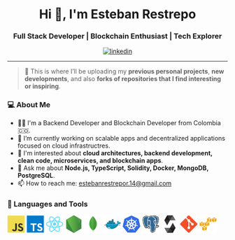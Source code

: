<h1 align="center">Hi 👋, I'm Esteban Restrepo</h1>
<h3 align="center">Full Stack Developer | Blockchain Enthusiast | Tech Explorer</h3>

<p align="center">
  <a href="https://www.linkedin.com/in/esteban-restrepo-restrepo-b18354174" target="_blank"> 
    <img src="https://img.shields.io/badge/LinkedIn-blue?logo=linkedin&style=for-the-badge" alt="linkedin" />
  </a>
</p>

---

> 📁 This is where I’ll be uploading my **previous personal projects**, **new developments**, and also **forks of repositories that I find interesting or inspiring**.


### 💻 About Me
- 👨‍💻 I'm a Backend Developer and Blockchain Developer from Colombia 🇨🇴.
- 🔭 I’m currently working on scalable apps and decentralized applications focused on cloud infrastructres.
- 🧠 I'm interested about  **cloud architectures, backend development, clean code, microservices, and blockchain apps**.
- 💬 Ask me about **Node.js, TypeScript, Solidity, Docker, MongoDB, PostgreSQL**.
- 📫 How to reach me: estebanrestrepor.14@gmail.com


### 🧰 Languages and Tools
<p>
  <img src="https://raw.githubusercontent.com/devicons/devicon/master/icons/javascript/javascript-original.svg" alt="JavaScript" width="40"/>
  <img src="https://raw.githubusercontent.com/devicons/devicon/master/icons/typescript/typescript-original.svg" alt="TypeScript" width="40"/>
  <img src="https://raw.githubusercontent.com/devicons/devicon/master/icons/react/react-original.svg" alt="React" width="40"/>
  <img src="https://raw.githubusercontent.com/devicons/devicon/master/icons/nodejs/nodejs-original.svg" alt="NodeJS" width="40"/>
  <img src="https://raw.githubusercontent.com/devicons/devicon/master/icons/mongodb/mongodb-original.svg" alt="MongoDB" width="40"/>
  <img src="https://raw.githubusercontent.com/devicons/devicon/master/icons/docker/docker-original.svg" alt="Docker" width="40"/>
  <img src="https://raw.githubusercontent.com/devicons/devicon/master/icons/kubernetes/kubernetes-plain.svg" alt="Kubernetes" width="40"/>
  <img src="https://raw.githubusercontent.com/devicons/devicon/master/icons/postgresql/postgresql-original.svg" alt="PostgreSQL" width="40"/>
  <img src="https://raw.githubusercontent.com/devicons/devicon/master/icons/solidity/solidity-original.svg" alt="Solidity" width="40"/>
  <img src="https://raw.githubusercontent.com/devicons/devicon/master/icons/git/git-original.svg" alt="Git" width="40"/>
  <img src="https://raw.githubusercontent.com/devicons/devicon/master/icons/amazonwebservices/amazonwebservices-original.svg" alt="AWS" width="40"/>
</p>
